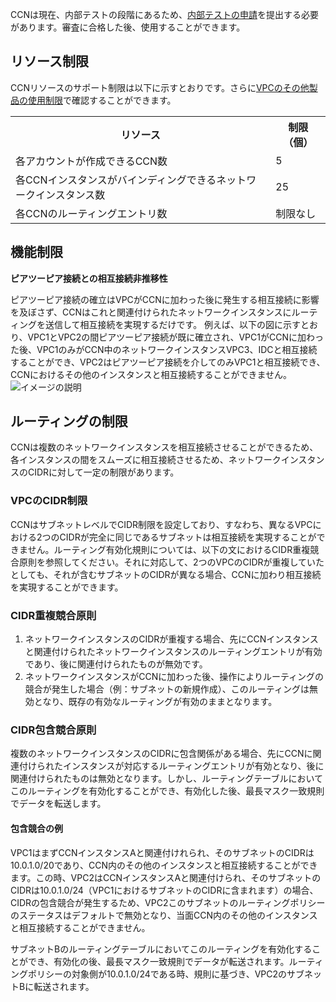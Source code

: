 CCNは現在、内部テストの段階にあるため、[内部テストの申請](https://cloud.tencent.com/apply/p/tp2478t9skn)を提出する必要があります。審査に合格した後、使用することができます。


## リソース制限
CCNリソースのサポート制限は以下に示すとおりです。さらに[VPCのその他製品の使用制限](https://cloud.tencent.com/document/product/215/537)で確認することができます。
<table>
<tr>
<th>リソース</th>
<th>制限（個）</th>
</tr>
<tr>
<td>各アカウントが作成できるCCN数</td>
<td>5</td>
</tr>
<tr>
<td>各CCNインスタンスがバインディングできるネットワークインスタンス数</td>
<td>25 </td>
</tr>
<tr>
<td>各CCNのルーティングエントリ数</td>
<td>制限なし</td>
</tr>
</table>

## 機能制限
**ピアツーピア接続との相互接続非推移性**

ピアツーピア接続の確立はVPCがCCNに加わった後に発生する相互接続に影響を及ぼさず、CCNはこれと関連付けられたネットワークインスタンスにルーティングを送信して相互接続を実現するだけです。
例えば、以下の図に示すとおり、VPC1とVPC2の間ピアツーピア接続が既に確立され、VPC1がCCNに加わった後、VPC1のみがCCN中のネットワークインスタンスVPC3、IDCと相互接続することができ、VPC2はピアツーピア接続を介してのみVPC1と相互接続でき、CCNにおけるその他のインスタンスと相互接続することができません。
![イメージの説明](https://main.qcloudimg.com/raw/a5bf37fc71f3410db9ac4361b936796d.png)

## ルーティングの制限
CCNは複数のネットワークインスタンスを相互接続させることができるため、各インスタンスの間をスムーズに相互接続させるため、ネットワークインスタンスのCIDRに対して一定の制限があります。

### VPCのCIDR制限

CCNはサブネットレベルでCIDR制限を設定しており、すなわち、異なるVPCにおける2つのCIDRが完全に同じであるサブネットは相互接続を実現することができません。ルーティング有効化規則については、以下の文におけるCIDR重複競合原則を参照してください。それに対応して、2つのVPCのCIDRが重複していたとしても、それが含むサブネットのCIDRが異なる場合、CCNに加わり相互接続を実現することができます。

### CIDR重複競合原則

1. ネットワークインスタンスのCIDRが重複する場合、先にCCNインスタンスと関連付けられたネットワークインスタンスのルーティングエントリが有効であり、後に関連付けられたものが無効です。
2. ネットワークインスタンスがCCNに加わった後、操作によりルーティングの競合が発生した場合（例：サブネットの新規作成）、このルーティングは無効となり、既存の有効なルーティングが有効のままとなります。

### CIDR包含競合原則

複数のネットワークインスタンスのCIDRに包含関係がある場合、先にCCNに関連付けられたインスタンスが対応するルーティングエントリが有効となり、後に関連付けられたものは無効となります。しかし、ルーティングテーブルにおいてこのルーティングを有効化することができ、有効化した後、最長マスク一致規則でデータを転送します。

#### 包含競合の例
VPC1はまずCCNインスタンスAと関連付けれられ、そのサブネットのCIDRは10.0.1.0/20であり、CCN内のその他のインスタンスと相互接続することができます。この時、VPC2はCCNインスタンスAと関連付けられ、そのサブネットのCIDRは10.0.1.0/24（VPC1におけるサブネットのCIDRに含まれます）の場合、CIDRの包含競合が発生するため、VPC2このサブネットのルーティングポリシーのステータスはデフォルトで無効となり、当面CCN内のその他のインスタンスと相互接続することができません。

サブネットBのルーティングテーブルにおいてこのルーティングを有効化することができ、有効化の後、最長マスク一致規則でデータが転送されます。ルーティングポリシーの対象側が10.0.1.0/24である時、規則に基づき、VPC2のサブネットBに転送されます。
